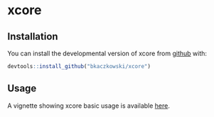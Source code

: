 # xcore

## Installation

You can install the developmental version of xcore from [github](https://github.com/bkaczkowski/xcore) with:

``` r
devtools::install_github("bkaczkowski/xcore")
```

## Usage

A vignette showing xcore basic usage is available [here]().
